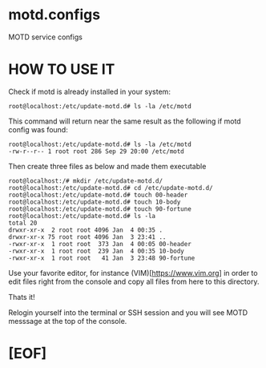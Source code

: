 # motd.configs

MOTD service configs

# HOW TO USE IT

Check if motd is already installed in your system:

```
root@localhost:/etc/update-motd.d# ls -la /etc/motd
```

This command will return near the same result as the following if motd config was found:

```
root@localhost:/etc/update-motd.d# ls -la /etc/motd
-rw-r--r-- 1 root root 286 Sep 29 20:00 /etc/motd
```

Then create three files as below and made them executable

```
root@localhost:/# mkdir /etc/update-motd.d/
root@localhost:/etc/update-motd.d# cd /etc/update-motd.d/
root@localhost:/etc/update-motd.d# touch 00-header
root@localhost:/etc/update-motd.d# touch 10-body
root@localhost:/etc/update-motd.d# touch 90-fortune
root@localhost:/etc/update-motd.d# ls -la
total 20
drwxr-xr-x  2 root root 4096 Jan  4 00:35 .
drwxr-xr-x 75 root root 4096 Jan  3 23:41 ..
-rwxr-xr-x  1 root root  373 Jan  4 00:05 00-header
-rwxr-xr-x  1 root root  239 Jan  4 00:35 10-body
-rwxr-xr-x  1 root root   41 Jan  3 23:48 90-fortune
```

Use your favorite editor, for instance (VIM)[https://www.vim.org] in order to edit files right from the console and copy all files from here to this directory.

Thats it!

Relogin yourself into the terminal or SSH session and you will see MOTD messsage at the top of the console.

# [EOF]

